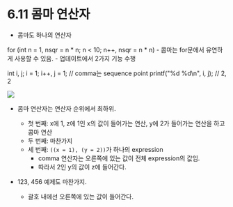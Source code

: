 # 6.11 콤마 연산자
* 콤마도 하나의 연산자

for (int n = 1, nsqr = n * n; n < 10; n++, nsqr = n * n)
    - 콤마는 for문에서 유연하게 사용할 수 있음.
    - 업데이트에서 2가지 기능 수행

int i, j;
i = 1;
i++, j = 1; // comma는 sequence point
printf("%d %d\n", i, j); // 2, 2

<img src="https://github.com/uber9ma/following_C/blob/master/images/chapter6/comma1.png?raw=true">


* 콤마 연산자는 연산자 순위에서 최하위.
    - 첫 번째: x에 1, z에 1인 x의 값이 들어가는 연산, y에 2가 들어가는 연산을 하고 콤마 연산
    - 두 번째: 마찬가지
    - 세 번째: `((x = 1), (y = 2))`가 하나의 expression
        - comma 연산자는 오른쪽에 있는 값이 전체 expression의 값임.
        - 따라서 2인 y의 값이 z에 들어간다.

* 123, 456 예제도 마찬가지.
    - 괄호 내에선 오른쪽에 있는 값이 들어간다.